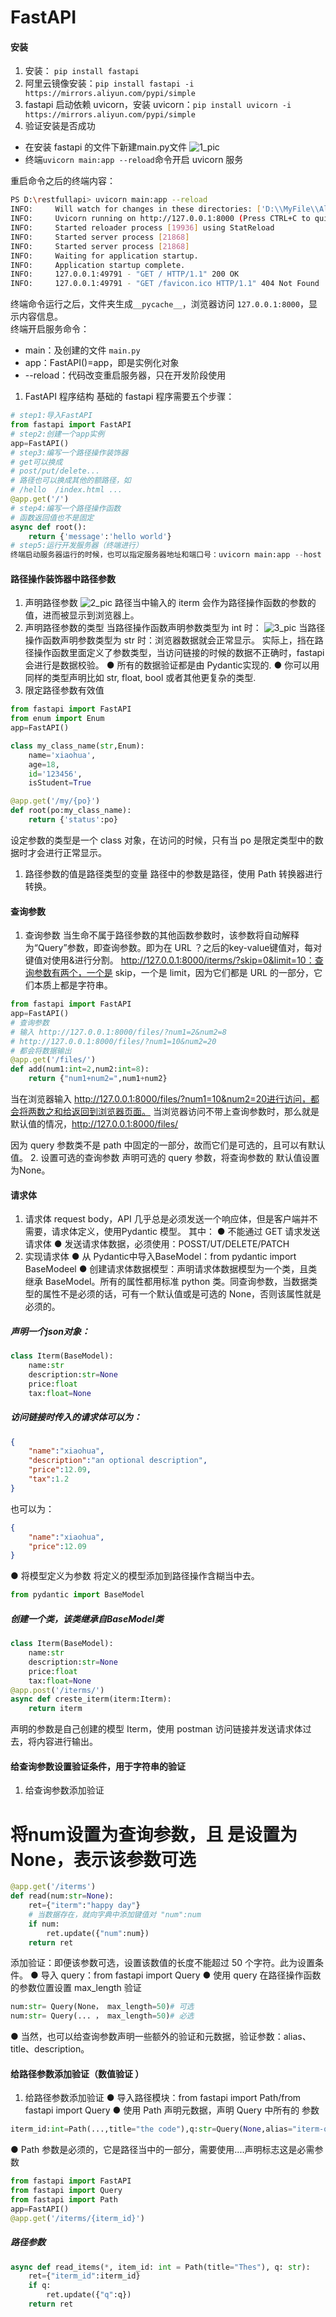 # FastAPI
#### 安装
1. 安装： `pip install fastapi`
2. 阿里云镜像安装：`pip install fastapi -i https://mirrors.aliyun.com/pypi/simple`
3. fastapi 启动依赖 uvicorn，安装 uvicorn：`pip install uvicorn -i https://mirrors.aliyun.com/pypi/simple`
4. 验证安装是否成功
- 在安装 fastapi 的文件下新建main.py文件
  ![1_pic](./static/1.png "1_pic")
- 终端`uvicorn main:app --reload`命令开启 uvicorn 服务

重启命令之后的终端内容：
```bash
PS D:\restfullapi> uvicorn main:app --reload
INFO:     Will watch for changes in these directories: ['D:\\MyFile\\AllCode\\NodeCode\\7sevenwenk\\restfullapi']
INFO:     Uvicorn running on http://127.0.0.1:8000 (Press CTRL+C to quit)
INFO:     Started reloader process [19936] using StatReload
INFO:     Started server process [21868]
INFO:     Started server process [21868]
INFO:     Waiting for application startup.
INFO:     Application startup complete.
INFO:     127.0.0.1:49791 - "GET / HTTP/1.1" 200 OK
INFO:     127.0.0.1:49791 - "GET /favicon.ico HTTP/1.1" 404 Not Found
```

终端命令运行之后，文件夹生成`__pycache__`，浏览器访问 `127.0.0.1:8000`，显示内容信息。  
终端开启服务命令：
-  main：及创建的文件 `main.py`  
- app：FastAPI()=app，即是实例化对象  
- --reload：代码改变重启服务器，只在开发阶段使用  
1. FastAPI 程序结构
基础的 fastapi 程序需要五个步骤：
```python
# step1:导入FastAPI
from fastapi import FastAPI
# step2:创建一个app实例
app=FastAPI()
# step3:编写一个路径操作装饰器
# get可以换成
# post/put/delete...
# 路径也可以换成其他的额路径，如
# /hello  /index.html ...
@app.get('/')
# step4:编写一个路径操作函数
# 函数返回值也不是固定
async def root():
    return {'message':'hello world'}
# step5:运行开发服务器（终端进行）
终端启动服务器运行的时候，也可以指定服务器地址和端口号：uvicorn main:app --host 127.0.0.1 --port 8001 --reload
```

#### 路径操作装饰器中路径参数
1. 声明路径参数
  ![2_pic](./static/2.png "2_pic")
路径当中输入的 iterm 会作为路径操作函数的参数的值，进而被显示到浏览器上。
1. 声明路径参数的类型
当路径操作函数声明参数类型为 int 时：
  ![3_pic](./static/2.png "3_pic")
当路径操作函数声明参数类型为 str 时：浏览器数据就会正常显示。
实际上，挡在路径操作函数里面定义了参数类型，当访问链接的时候的数据不正确时，fastapi 会进行是数据校验。
● 所有的数据验证都是由 Pydantic实现的.
● 你可以用同样的类型声明比如 str, float, bool 或者其他更复杂的类型.
3. 限定路径参数有效值
   
```python
from fastapi import FastAPI
from enum import Enum
app=FastAPI()

class my_class_name(str,Enum):
    name='xiaohua',
    age=18,
    id='123456',
    isStudent=True

@app.get('/my/{po}')
def root(po:my_class_name):
    return {'status':po}
```

设定参数的类型是一个 class 对象，在访问的时候，只有当 po 是限定类型中的数据时才会进行正常显示。

1. 路径参数的值是路径类型的变量
路径中的参数是路径，使用 Path 转换器进行转换。
#### 查询参数
1. 查询参数
当生命不属于路径参数的其他函数参数时，该参数将自动解释为“Query”参数，即查询参数。即为在 URL ？之后的key-value键值对，每对键值对使用&进行分割。
http://127.0.0.1:8000/iterms/?skip=0&limit=10：查询参数有两个，一个是 skip，一个是 limit，因为它们都是 URL 的一部分，它们本质上都是字符串。
```python
from fastapi import FastAPI
app=FastAPI()
# 查询参数
# 输入 http://127.0.0.1:8000/files/?num1=2&num2=8
# http://127.0.0.1:8000/files/?num1=10&num2=20
# 都会将数据输出
@app.get('/files/')
def add(num1:int=2,num2:int=8):
    return {"num1+num2=",num1+num2}
```


当在浏览器输入 http://127.0.0.1:8000/files/?num1=10&num2=20进行访问，都会将两数之和给返回到浏览器页面。
当浏览器访问不带上查询参数时，那么就是默认值的情况，http://127.0.0.1:8000/files/

因为 query 参数类不是 path 中固定的一部分，故而它们是可选的，且可以有默认值。
2. 设置可选的查询参数
声明可选的 query 参数，将查询参数的 默认值设置为None。

#### 请求体
1. 请求体
request body，API 几乎总是必须发送一个响应体，但是客户端并不需要，请求体定义，使用Pydantic 模型。
其中：
● 不能通过 GET 请求发送请求体
● 发送请求体数据，必须使用：POSST/UT/DELETE/PATCH
2. 实现请求体
● 从 Pydantic中导入BaseModel：from pydantic import BaseModeel
● 创建请求体数据模型：声明请求体数据模型为一个类，且类继承 BaseModel。所有的属性都用标准 python 类。同查询参数，当数据类型的属性不是必须的话，可有一个默认值或是可选的 None，否则该属性就是必须的。
##### 声明一个json对象：
```python
class Iterm(BaseModel):
    name:str
    description:str=None
    price:float
    tax:float=None
```

##### 访问链接时传入的请求体可以为：
```json
{
    "name":"xiaohua",
    "description":"an optional description",
    "price":12.09,
    "tax":1.2
}
```

也可以为：
```json
{
    "name":"xiaohua",
    "price":12.09
}
```

● 将模型定义为参数
将定义的模型添加到路径操作含糊当中去。
```python
from pydantic import BaseModel
```

#####  创建一个类，该类继承自BaseModel类
```python
class Iterm(BaseModel):
    name:str
    description:str=None
    price:float
    tax:float=None
@app.post('/iterms/')
async def creste_iterm(iterm:Iterm):
    return iterm
```

声明的参数是自己创建的模型 Iterm，使用 postman 访问链接并发送请求体过去，将内容进行输出。


#### 给查询参数设置验证条件，用于字符串的验证
1. 给查询参数添加验证
# 将num设置为查询参数，且 是设置为None，表示该参数可选
```python
@app.get('/iterms')
def read(num:str=None):
    ret={"iterm":"happy day"}
    # 当数据存在，就向字典中添加键值对 "num":num
    if num:
        ret.update({"num":num}) 
    return ret
```

添加验证：即便该参数可选，设置该数值的长度不能超过 50 个字符。此为设置条件。
● 导入 query：from fastapi import Query
● 使用 query 在路径操作函数的参数位置设置 max_length 验证

```python
num:str= Query(None， max_length=50)# 可选 
num:str= Query(... ， max_length=50)# 必选
```
● 当然，也可以给查询参数声明一些额外的验证和元数据，验证参数：alias、title、description。
#### 给路径参数添加验证（数值验证 ）
1. 给路径参数添加验证
● 导入路径模块：from fastapi import Path/from fastapi import Query
● 使用 Path 声明元数据，声明 Query 中所有的 参数
```python
iterm_id:int=Path(...,title="the code"),q:str=Query(None,alias="iterm-query")
```

● Path 参数是必须的，它是路径当中的一部分，需要使用....声明标志这是必需参数
```python
from fastapi import FastAPI
from fastapi import Query
from fastapi import Path
app=FastAPI()
@app.get('/iterms/{iterm_id}')
```

##### 路径参数
```python
async def read_items(*, item_id: int = Path(title="Thes"), q: str):
    ret={"iterm_id":iterm_id}
    if q:
        ret.update({"q":q})
    return ret
```


